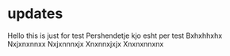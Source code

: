 # updates
Hello this is just for test
Pershendetje kjo esht per test
Bxhxhhxhx
Nxjxnxnnxx
Nxjxnnnxjx
Xnxnnxjxjx
Xnxnxnnxnx

